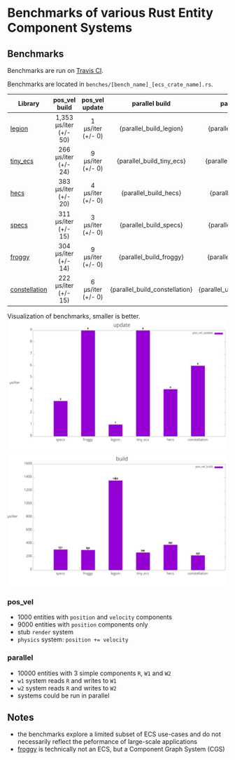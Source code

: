# Benchmarks of various Rust Entity Component Systems

## Benchmarks
Benchmarks are run on [Travis CI](https://travis-ci.org/lschmierer/ecs_bench/).

Benchmarks are located in `benches/[bench_name]_[ecs_crate_name].rs`.

 Library         | pos_vel build                 | pos_vel update                 | parallel build                 | parallel update
 --------------- |:-----------------------------:|:------------------------------:|:------------------------------:|:--------------------------------:
 [legion]        | 1,353 µs/iter (+/- 50)        | 1 µs/iter (+/- 0)        | {parallel_build_legion}        | {parallel_update_legion}
 [tiny_ecs]      | 266 µs/iter (+/- 24)      | 9 µs/iter (+/- 0)      | {parallel_build_tiny_ecs}      | {parallel_update_tiny_ecs}
 [hecs]          | 383 µs/iter (+/- 20)          | 4 µs/iter (+/- 0)          | {parallel_build_hecs}          | {parallel_update_hecs}
 [specs]         | 311 µs/iter (+/- 15)         | 3 µs/iter (+/- 0)         | {parallel_build_specs}         | {parallel_update_specs}
 [froggy]        | 304 µs/iter (+/- 14)        | 9 µs/iter (+/- 0)        | {parallel_build_froggy}        | {parallel_update_froggy}
 [constellation] | 222 µs/iter (+/- 15) | 6 µs/iter (+/- 0) | {parallel_build_constellation} | {parallel_update_constellation}

[legion]: https://github.com/jaynus/legion
[constellation]: https://github.com/TomGillen/constellation/
[hecs]: https://github.com/Ralith/hecs/
[froggy]: https://github.com/kvark/froggy
[specs]: https://github.com/slide-rs/specs
[tiny_ecs]: https://gitlab.com/flukejones/tiny_ecs/


Visualization of benchmarks, smaller is better.
![update benchmarks graph](./graph/update.png)
![build benchmarks graph](./graph/build.png)

### pos_vel
 * 1000 entities with `position` and `velocity` components
 * 9000 entities with `position` components only
 * stub `render` system
 * `physics` system: `position += velocity`

### parallel
 * 10000 entities with 3 simple components `R`, `W1` and `W2`
 * `w1` system reads `R` and writes to `W1`
 * `w2` system reads `R` and writes to `W2`
 * systems could be run in parallel

## Notes
 * the benchmarks explore a limited subset of ECS use-cases and do not necessarily reflect the peformance of large-scale applications
 * [froggy](https://github.com/kvark/froggy) is technically not an ECS, but a Component Graph System (CGS)
